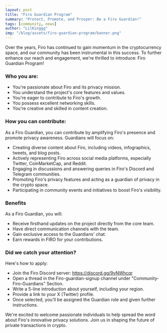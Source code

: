 ```yaml
---
layout: post
title: "Firo Guardian Program"
summary: "Protect, Promote, and Prosper: Be a Firo Guardian!"
tags: [community, news]
author: "LilKinggg"
img: "/blog/assets/firo-guardian-program/banner.png"
---
```

Over the years, Firo has continued to gain momentum in the cryptocurrency space, and our community has been instrumental in this success. To further enhance our reach and engagement, we're thrilled to introduce: Firo Guardian Program!

### Who you are:
* You're passionate about Firo and its privacy mission.
* You understand the project's core features and values.
* You're eager to contribute to Firo's growth.
* You possess excellent networking skills.
* You're creative and skilled in content creation.

### How you can contribute:
As a Firo Guardian, you can contribute by amplifying  Firo's presence and promote privacy awareness. 
Guardians will focus on:
* Creating diverse content about Firo, including videos, infographics, tweets, and blog posts.
* Actively representing Firo across social media platforms, especially Twitter, CoinMarketCap, and Reddit.
* Engaging in discussions and answering queries in Firo's Discord and Telegram communities.
* Promoting Firo's privacy features and acting as a guardian of privacy in the crypto space.
* Participating in community events and initiatives to boost Firo's visibility.

### Benefits
As a Firo Guardian, you will:
* Receive firsthand updates on the project directly from the core team.
* Have direct communication channels with the team.
* Gain exclusive access to the Guardians' chat.
* Earn rewards in FIRO for your contributions.

### Did we catch your attention? 
Here's how to apply:
* Join the Firo Discord server: https://discord.gg/9vNWhcqr
* Open a thread in the Firo-guardian-signup channel under "Community-Firo-Guardians" Section.
* Write a 5-line introduction about yourself, including your region.
* Provide a link to your X (Twitter) profile.
* Once selected, you'll be assigned the Guardian role and given further instructions.

We're excited to welcome passionate individuals to help spread the word about Firo's innovative privacy solutions. Join us in shaping the future of private transactions in crypto.  

